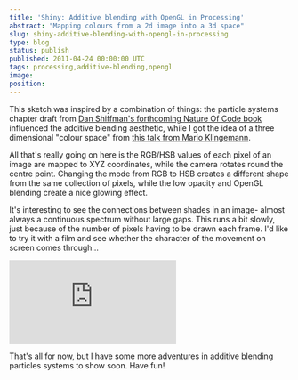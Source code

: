 ```yaml
---
title: 'Shiny: Additive blending with OpenGL in Processing'
abstract: "Mapping colours from a 2d image into a 3d space"
slug: shiny-additive-blending-with-opengl-in-processing
type: blog
status: publish
published: 2011-04-24 00:00:00 UTC
tags: processing,additive-blending,opengl
image: 
position: 
---
```


This sketch was inspired by a combination of things: the particle
systems chapter draft from [Dan Shiffman\'s forthcoming Nature Of Code
book][1] influenced the additive blending aesthetic,
while I got the idea of a three dimensional \"colour space\" from [this
talk from Mario Klingemann][2].

All that\'s really going on here is the RGB/HSB values of each pixel of
an image are mapped to XYZ coordinates, while the camera rotates round
the centre point. Changing the mode from RGB to HSB creates a different
shape from the same collection of pixels, while the low opacity and
OpenGL blending create a nice glowing effect.

It\'s interesting to see the connections between shades in an image-
almost always a continuous spectrum without large gaps. This runs a bit
slowly, just because of the number of pixels having to be drawn each
frame. I\'d like to try it with a film and see whether the character of
the movement on screen comes through...

<iframe class="ql-video" allowfullscreen="true" src="https://player.vimeo.com/video/22044285" frameborder="0"></iframe>

That\'s all for now, but I have some more adventures in additive
blending particles systems to show soon. Have fun!



[1]: http://www.kickstarter.com/projects/shiffman/the-nature-of-code-book-project
[2]: http://vimeo.com/19745266?ab

